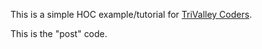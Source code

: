 This is a simple HOC example/tutorial for [TriValley Coders](http://trivalleycoders.com/).

This is the "post" code.
